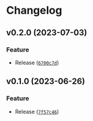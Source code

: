 # Changelog

<!--next-version-placeholder-->

## v0.2.0 (2023-07-03)

### Feature

* Release ([`6700c7d`](https://github.com/m9810223/playwright-async-pytest/commit/6700c7d50bc278c7e5d5f31c4cbd885e971f5a41))

## v0.1.0 (2023-06-26)

### Feature

* Release ([`7f57c46`](https://github.com/m9810223/playwright-async-pytest/commit/7f57c46896c48b62e91c5650dcd61d199b1d159d))
